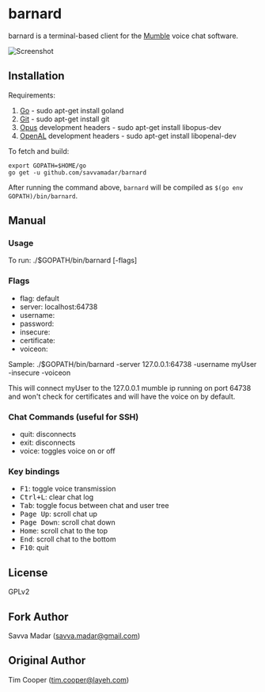 # barnard

barnard is a terminal-based client for the [Mumble](https://mumble.info) voice
chat software.

![Screenshot](https://i.imgur.com/B8ldT5k.png)

## Installation

Requirements:

1. [Go](https://golang.org/) - sudo apt-get install goland
2. [Git](https://git-scm.com/) - sudo apt-get install git
3. [Opus](https://opus-codec.org/) development headers - sudo apt-get install libopus-dev
4. [OpenAL](http://kcat.strangesoft.net/openal.html) development headers - sudo apt-get install libopenal-dev

To fetch and build:

    export GOPATH=$HOME/go 
    go get -u github.com/savvamadar/barnard

After running the command above, `barnard` will be compiled as `$(go env GOPATH)/bin/barnard`.

## Manual

### Usage

To run: ./$GOPATH/bin/barnard [-flags]

### Flags

- flag: default
- server: localhost:64738
- username:
- password:
- insecure:
- certificate:
- voiceon:

Sample: ./$GOPATH/bin/barnard -server 127.0.0.1:64738 -username myUser -insecure -voiceon

This will connect myUser to the 127.0.0.1 mumble ip running on port 64738 and won't check for certificates and will have the voice on by default.

### Chat Commands (useful for SSH)

- quit: disconnects
- exit: disconnects
- voice: toggles voice on or off

### Key bindings

- <kbd>F1</kbd>: toggle voice transmission
- <kbd>Ctrl+L</kbd>: clear chat log
- <kbd>Tab</kbd>: toggle focus between chat and user tree
- <kbd>Page Up</kbd>: scroll chat up
- <kbd>Page Down</kbd>: scroll chat down
- <kbd>Home</kbd>: scroll chat to the top
- <kbd>End</kbd>: scroll chat to the bottom
- <kbd>F10</kbd>: quit

## License

GPLv2

## Fork Author

Savva Madar (<savva.madar@gmail.com>)

## Original Author

Tim Cooper (<tim.cooper@layeh.com>)
